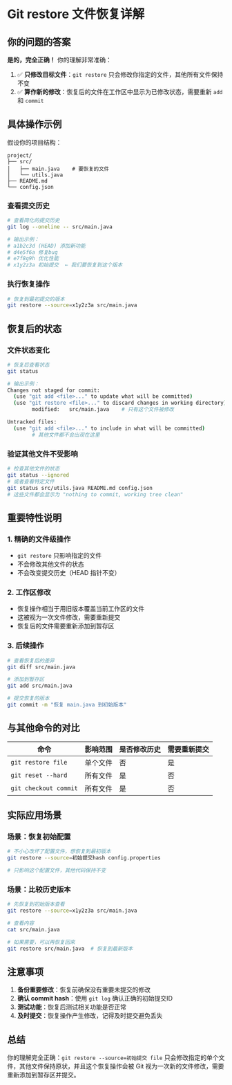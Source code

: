 # Git restore 文件恢复详解

## 你的问题的答案

**是的，完全正确！** 你的理解非常准确：

1. ✅ **只修改目标文件**：`git restore` 只会修改你指定的文件，其他所有文件保持不变
2. ✅ **算作新的修改**：恢复后的文件在工作区中显示为已修改状态，需要重新 `add` 和 `commit`

## 具体操作示例

假设你的项目结构：
```
project/
├── src/
│   ├── main.java    # 要恢复的文件
│   └── utils.java
├── README.md
└── config.json
```

### 查看提交历史
```bash
# 查看简化的提交历史
git log --oneline -- src/main.java

# 输出示例：
# a1b2c3d (HEAD) 添加新功能
# d4e5f6a 修复bug  
# e7f8g9h 优化性能
# x1y2z3a 初始提交  ← 我们要恢复到这个版本
```

### 执行恢复操作
```bash
# 恢复到最初提交的版本
git restore --source=x1y2z3a src/main.java
```

## 恢复后的状态

### 文件状态变化
```bash
# 恢复后查看状态
git status

# 输出示例：
Changes not staged for commit:
  (use "git add <file>..." to update what will be committed)
  (use "git restore <file>..." to discard changes in working directory)
        modified:   src/main.java    # 只有这个文件被修改

Untracked files:
  (use "git add <file>..." to include in what will be committed)
        # 其他文件都不会出现在这里
```

### 验证其他文件不受影响
```bash
# 检查其他文件的状态
git status --ignored
# 或者查看特定文件
git status src/utils.java README.md config.json
# 这些文件都会显示为 "nothing to commit, working tree clean"
```

## 重要特性说明

### 1. 精确的文件级操作
- `git restore` 只影响指定的文件
- 不会修改其他文件的状态
- 不会改变提交历史（HEAD 指针不变）

### 2. 工作区修改
- 恢复操作相当于用旧版本覆盖当前工作区的文件
- 这被视为一次文件修改，需要重新提交
- 恢复后的文件需要重新添加到暂存区

### 3. 后续操作
```bash
# 查看恢复后的差异
git diff src/main.java

# 添加到暂存区
git add src/main.java

# 提交恢复的版本
git commit -m "恢复 main.java 到初始版本"
```

## 与其他命令的对比

| 命令 | 影响范围 | 是否修改历史 | 需要重新提交 |
|------|----------|--------------|--------------|
| `git restore file` | 单个文件 | 否 | 是 |
| `git reset --hard` | 所有文件 | 是 | 否 |
| `git checkout commit` | 所有文件 | 是 | 否 |

## 实际应用场景

### 场景：恢复初始配置
```bash
# 不小心改坏了配置文件，想恢复到最初版本
git restore --source=初始提交hash config.properties

# 只影响这个配置文件，其他代码保持不变
```

### 场景：比较历史版本
```bash
# 先恢复到初始版本查看
git restore --source=x1y2z3a src/main.java

# 查看内容
cat src/main.java

# 如果需要，可以再恢复回来
git restore src/main.java  # 恢复到最新版本
```

## 注意事项

1. **备份重要修改**：恢复前确保没有重要未提交的修改
2. **确认 commit hash**：使用 `git log` 确认正确的初始提交ID
3. **测试功能**：恢复后测试相关功能是否正常
4. **及时提交**：恢复操作产生修改，记得及时提交避免丢失

## 总结

你的理解完全正确：`git restore --source=初始提交 file` 只会修改指定的单个文件，其他文件保持原状，并且这个恢复操作会被 Git 视为一次新的文件修改，需要重新添加到暂存区并提交。